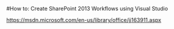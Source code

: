 ﻿#How to: Create SharePoint 2013 Workflows using Visual Studio

https://msdn.microsoft.com/en-us/library/office/jj163911.aspx











